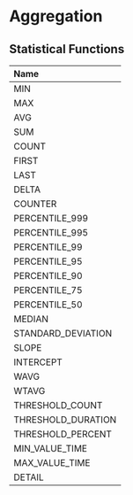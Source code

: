 # Aggregation

## Statistical Functions

| **Name** |
|:---|
| MIN | 
| MAX | 
| AVG | 
| SUM |
| COUNT | 
| FIRST | 
| LAST | 
| DELTA | 
| COUNTER | 
| PERCENTILE_999 | 
| PERCENTILE_995 | 
| PERCENTILE_99 | 
| PERCENTILE_95 | 
| PERCENTILE_90 | 
| PERCENTILE_75 | 
| PERCENTILE_50 | 
| MEDIAN |
| STANDARD_DEVIATION | 
| SLOPE |
| INTERCEPT |
| WAVG | 
| WTAVG | 
| THRESHOLD_COUNT | 
| THRESHOLD_DURATION | 
| THRESHOLD_PERCENT | 
| MIN_VALUE_TIME |
| MAX_VALUE_TIME |
| DETAIL |
